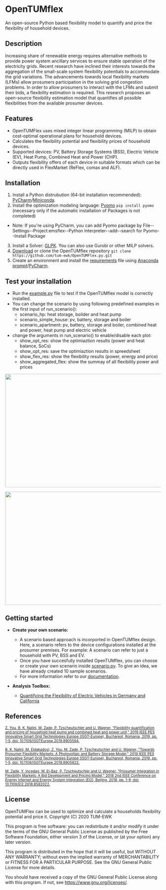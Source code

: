 OpenTUMflex
=======

An open-source Python based flexibility model to quantify and price the flexibility of household devices.


## Description

Increasing share of renewable energy requires alternative methods to provide power system ancillary services to ensure stable operation of the electricity grids. Recent research have inclined their interests towards the aggregation of the small-scale system flexibility potentials to accommodate the grid variations. The advancements towards local flexibility markets (LFMs) allow prosumers participation in the solving grid congestion problems. In order to allow prosumers to interact with the LFMs and submit their bids, a flexibility estimation is required. This research proposes an open-source flexibility estimation model that quantifies all possible flexibilities from the available prosumer devices.


## Features

* OpenTUMFlex uses mixed integer linear programming (MILP) to obtain cost-optimal operational plans for household devices. 
* Calculates the flexibility potential and flexibility prices of household devices.
* Supported devices: PV, Battery Storage Systems (BSS), Electric Vehicle (EV), Heat Pump, Combined Heat and Power (CHP).
* Outputs flexibility offers of each device in suitable formats which can be directly used in FlexMarket (ReFlex, comax and ALF).


## Installation

1. Install a Python distrubution (64-bit installation recommended): [PyCharm](https://www.jetbrains.com/pycharm/)/[Miniconda](https://docs.conda.io/en/latest/miniconda.html).
2. Install the optimization modeling language: [Pyomo](http://www.pyomo.org/installation) `pip install pyomo` (necessary only if the automatic installation of Packages is not completed)
* Note: If you're using PyCharm, you can add Pyomo package by File--Settings--Project:emsflex--Python Interpreter--add--search for Pyomo--Install Package
3. Install a Solver: [GLPK](https://pypi.org/project/glpk/). You can also use Gurobi or other MILP solvers. 
4. [Download](https://github.com/tum-ewk/OpenTUMFlex.py/archive/master.zip) or clone the OpenTUMflex repository `git clone https://github.com/tum-ewk/OpenTUMFlex.py.git`
5. Create an environment and install the [requirements](https://github.com/tum-ewk/OpenTUMFlex.py/blob/master/requirements.txt) file using [Anaconda prompt](https://docs.conda.io/projects/conda/en/latest/user-guide/tasks/manage-environments.html)/[PyCharm](https://www.jetbrains.com/help/idea/conda-support-creating-conda-virtual-environment.html).

## Test your installation

* Run the [example.py](https://github.com/tum-ewk/OpenTUMFlex.py/blob/master/example_1.py) file to test if the OpenTUMflex model is correctly installed. 
* You can change the scenario by using following predefined examples in the first input of run_scenario():
  * scenario_hp: heat storage, boilder and heat pump
  * scenario_simple_house: pv, battery, storage and boiler
  * scenario_apartment: pv, battery, storage and boiler, combined heat and power, heat pump and electric vehicle
* change the arguments in run_scenario() to enable/disable each plot:
  * show_opt_res: show the optimiaztion results (power and heat balance, SoCs)
  * show_opt_res: save the optimiaztion results in spreedsheet 
  * show_flex_res: show the flexibility results (power, energy and price)
  * show_aggregated_flex: show the summay of all flexibility power and prices

<p align="center"><img src="https://user-images.githubusercontent.com/42935122/97186850-1b97b500-17a2-11eb-9a86-97674ffad6d0.png" width="550" height="366">
 <p align="center"><img src="https://user-images.githubusercontent.com/42935122/97187204-85b05a00-17a2-11eb-816e-6d20a472c9ae.png" width="550" height="366">

## Getting started

* **Create your own scenario:** 
   * A scenario based approach is incorported in OpenTUMflex design. Here, a scenario refers to the device configurations installed at the prosumer premises. For example: A scenario can refer to just a household with PV, BSS and EV. 
   * Once you have succesfully installed OpenTUMflex, you can choose or create your own scenario inside [scenario.py](https://github.com/tum-ewk/OpenTUMFlex.py/blob/master/opentumflex/scenarios/scenarios.py). To give an idea, we have already created 10 sample scenarios. 
   * For more information refer to our [documentation](https://github.com/tum-ewk/OpenTUMFlex.py/wiki).
   
* **Analysis Toolbox:**
   * [Quantifying the Flexibility of Electric Vehicles in Germany and California](/https://github.com/tum-ewk/OpenTUMFlex.py/blob/master/analysis/README.md)


<!---
## Conflict of Interest: 

The authors declare no conflict of interest. All authors have equally contributed to the development of this software. 
--->

## References

<sub>[Z. You, B. K. Nalini, M. Zade, P. Tzscheutschler and U. Wagner, "Flexibility quantification and pricing of household heat pump and combined heat and power unit," 2019 IEEE PES Innovative Smart Grid Technologies Europe (ISGT-Europe), Bucharest, Romania, 2019, pp. 1-5, doi: 10.1109/ISGTEurope.2019.8905594.](http://dx.doi.org/10.1109/isgteurope.2019.8905594)<sub>

<sub>[B. K. Nalini, M. Eldakadosi, Z. You, M. Zade, P. Tzscheutschler and U. Wagner, "Towards Prosumer Flexibility Markets: A Photovoltaic and Battery Storage Model," 2019 IEEE PES Innovative Smart Grid Technologies Europe (ISGT-Europe), Bucharest, Romania, 2019, pp. 1-5, doi: 10.1109/ISGTEurope.2019.8905622.](http://dx.doi.org/10.1109/isgteurope.2019.8905622)<sub>

<sub>[M. Zade, Y. Incedag, W. El-Baz, P. Tzscheutschler and U. Wagner, "Prosumer Integration in Flexibility Markets: A Bid Development and Pricing Model," 2018 2nd IEEE Conference on Energy Internet and Energy System Integration (EI2), Beijing, 2018, pp. 1-9, doi: 10.1109/EI2.2018.8582022.](http://dx.doi.org/10.1109/EI2.2018.8582022)<sub>


## License

OpenTUMFlex can be used to optimize and calculate a households flexibility potential and price it. 
Copyright (C) 2020 TUM-EWK 

This program is free software: you can redistribute it and/or modify
it under the terms of the GNU General Public License as published by
the Free Software Foundation, either version 3 of the License, or
(at your option) any later version.

This program is distributed in the hope that it will be useful,
but WITHOUT ANY WARRANTY; without even the implied warranty of
MERCHANTABILITY or FITNESS FOR A PARTICULAR PURPOSE.  See the
GNU General Public License for more details.

You should have received a copy of the GNU General Public License
along with this program.  If not, see <https://www.gnu.org/licenses/>.
